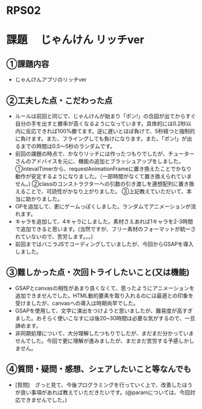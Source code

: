 # RPS02

# 課題　 じゃんけん リッチver

## ①課題内容
- じゃんけんアプリのリッチver

## ②工夫した点・こだわった点
- ルールは前回と同じで、じゃんけんが始まり「ポン!」の合図が出てからすぐ自分の手を出すと勝率が高くなるようになっています。具体的には0.2秒以内に反応できれば100%勝てます。逆に遅いとほぼ負けで、5秒経つと強制的に負けます。また、フライングしても負けになります。また、「ポン!」が出るまでの時間は0.5～5秒のランダムです。
- 前回の課題の時点で、かなりリッチには作ったつもりでしたが、チューターさんのアドバイスを元に、機能の追加とブラッシュアップをしました。
 ①intevalTimerから、requestAnimationFrameに置き換えたことでかなり動作が安定するようになりました。（一部時間がなくて置き換えられていません。)
 ②classのコンストラクターへの引数の引き渡しを連想配列に置き換えることで、可読性がかなり上がりました。
 ③上記教えていただいて、本当に助かりました。
- OPを追加して、更にゲームっぽくしました。ランダムでアニメーションが流れます。
- キャラを追加して、4キャラにしました。素材さえあれば1キャラを2-3時間で追加できると思います。(当然ですが、フリー素材のフォーマットが統一されていないので、苦労します。。。)
- 前回まではバニラJSでコーディングしていましたが、今回からGSAPを導入しました。

## ③難しかった点・次回トライしたいこと(又は機能)
- GSAPとcanvasの相性があまり良くなくて、思ったようにアニメーションを追加できませんでした。HTML動的要素を取り入れるのには最適との印象を受けましたが、canvasへの導入は時期尚早でした。
- GSAPを使用して、文字に演出をつけようと思いましたが、難易度が高すぎました。おそらく使いこなすには後20~30時間は必要な気がするので、一旦諦めます。
- 非同期処理について、大分理解したつもりでしたが、まだまだ分かっていませんでした。今回で更に理解が進みましたが、まだまだ苦労する予感しかしません。

## ④質問・疑問・感想、シェアしたいこと等なんでも
- [質問]　ざっと見て、今後プログラミングを行っていく上で、改善したほうが良い事項があれば教えていただきたいです。(@paramについては、今回対応できませんでした。)
